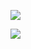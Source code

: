 ![](https://media.giphy.com/media/StKiS6x698JAl9d6cx/200w.gif)

![](https://komarev.com/ghpvc/?username=kingsotn)

<!--
**kingsotn/kingsotn** is a ✨ _special_ ✨ repository because its `README.md` (this file) appears on your GitHub profile.

Here are some ideas to get you started:

- 🔭 I’m currently working on ...
- 🌱 I’m currently learning ...
- 👯 I’m looking to collaborate on ...
- 🤔 I’m looking for help with ...
- 💬 Ask me about ...
- 📫 How to reach me: ...
- 😄 Pronouns: ...
- ⚡ Fun fact: ...
-->
